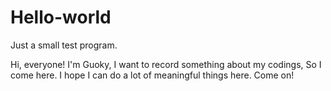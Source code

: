 # Hello-world
Just a small test program.

Hi, everyone!
I'm Guoky, I want to record something about my codings, 
So I come here. I hope I can do a lot of meaningful things here.
Come on!
